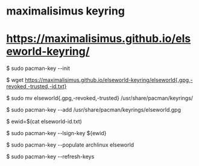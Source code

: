 # maximalisimus keyring

# https://maximalisimus.github.io/elseworld-keyring/

$ sudo pacman-key --init

$ wget https://maximalisimus.github.io/elseworld-keyring/elseworld{.gpg,-revoked,-trusted,-id.txt}

$ sudo mv elseworld{.gpg,-revoked,-trusted} /usr/share/pacman/keyrings/

$ sudo pacman-key --add /usr/share/pacman/keyrings/elseworld.gpg

$ ewid=$(cat elseworld-id.txt)

$ sudo pacman-key --lsign-key ${ewid}

$ sudo pacman-key --populate archlinux elseworld

$ sudo pacman-key --refresh-keys

